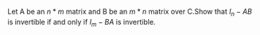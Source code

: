 Let A be an  $n * m$ matrix and B be an $m * n$ matrix over C.Show that $I_{n} - AB$ is invertible if and only if $I_{m} - BA$ is invertible.
